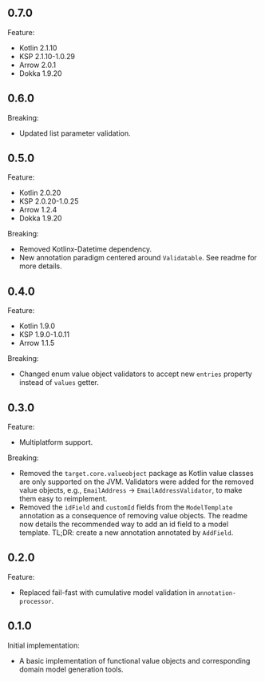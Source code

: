 ## 0.7.0

Feature:

- Kotlin 2.1.10
- KSP 2.1.10-1.0.29
- Arrow 2.0.1
- Dokka 1.9.20

## 0.6.0

Breaking:

- Updated list parameter validation.

## 0.5.0

Feature:

- Kotlin 2.0.20
- KSP 2.0.20-1.0.25
- Arrow 1.2.4
- Dokka 1.9.20

Breaking:

- Removed Kotlinx-Datetime dependency.
- New annotation paradigm centered around `Validatable`. See readme for more details.

## 0.4.0

Feature:

- Kotlin 1.9.0
- KSP 1.9.0-1.0.11
- Arrow 1.1.5

Breaking:

- Changed enum value object validators to accept new `entries` property instead of `values` getter.

## 0.3.0

Feature:

- Multiplatform support.

Breaking:

- Removed the `target.core.valueobject` package as Kotlin value classes are only supported on the JVM. Validators were
  added for the removed value objects, e.g., `EmailAddress` -> `EmailAddressValidator`, to make them easy to
  reimplement.
- Removed the `idField` and `customId` fields from the `ModelTemplate` annotation as a consequence of removing
  value objects. The readme now details the recommended way to add an id field to a model template. TL;DR: create a new
  annotation annotated by `AddField`.

## 0.2.0

Feature:

- Replaced fail-fast with cumulative model validation in `annotation-processor`.

## 0.1.0

Initial implementation:

- A basic implementation of functional value objects and corresponding domain model generation tools.
